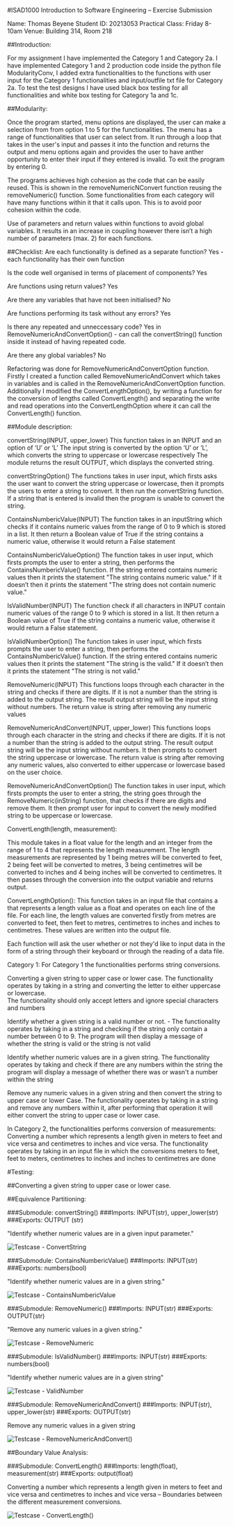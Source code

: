 #ISAD1000 Introduction to Software Engineering – Exercise Submission

Name: Thomas Beyene
Student ID: 20213053
Practical Class: Friday 8-10am
Venue: Building 314, Room 218

##Introduction:

For my assignment I have implemented the Category 1 and Category 2a. I have implemented Category 1 and 2 production code inside the python file ModularityConv, I added extra functionalities to the functions with user input for the Category 1 functionalities and input/outfile txt file for Category 2a. To test the test designs I have used black box testing for all functionalities and white box testing for Category 1a and 1c. 

##Modularity:

Once the program started, menu options are displayed, the user can make a selection from from option 1 to 5 for the functionalities. The menu has a range of functionalities that user can select from. It run through a loop that takes in the user's input and passes it into the function and returns the output and menu options again and provides the user to have anther opportunity to enter their input if they entered is invalid. To exit the program by entering 0.


The programs achieves high cohesion as the code that can be easily reused. This is shown in the removeNumericNConvert function reusing the removeNumeric() function. Some functionalities from each category will have many functions within it that it calls upon. This is to avoid poor cohesion within the code.


Use of parameters and return values within functions to avoid global variables. It results in an increase in coupling however there isn’t a high number of parameters (max. 2) for each functions.

##Checklist:
Are each functionality is defined as a separate function? 
Yes - each functionality has their own function

Is the code well organised in terms of placement of components?
Yes

Are functions using return values?
Yes

Are there any variables that have not been initialised?
No


Are functions performing its task without any errors?
Yes

Is there any repeated and unneccessary code?
Yes in RemoveNumericAndConvertOption() - can call the convertString() function inside it instead of having repeated code. 


Are there any global variables?
No

Refactoring was done for RemoveNumericAndConvertOption function. Firstly I created a function called RemoveNumericAndConvert which takes in variables and is called in the RemoveNumericAndConvertOption function. Additionally I modified the ConvertLengthOption(), by writing a function for the conversion of lengths called ConvertLength() and separating the write and read operations into the ConvertLengthOption where it can call the ConvertLength() function.

##Module description:

convertString(INPUT, upper_lower)
This function takes in an INPUT and an option of ‘U’ or ‘L’
The input string is converted by the option ‘U’ or ‘L’, which converts the string to uppercase or lowercase respectively 
The module returns the result OUTPUT, which displays the converted string. 

convertStringOption()
The functions takes in user input, which firsts asks the user want to convert the string uppercase or lowercase, then it prompts the users to enter a string to convert. It then run the convertString function. If a string that is entered is invalid then the program is unable to convert the string. 


ContainsNumbericValue(INPUT)
   The function takes in an inputString which checks if it contains numeric values from the range of 0 to 9 which is stored in a list. It then return a Boolean value of True if the string contains a numeric value, otherwise it would return a False statement


ContainsNumbericValueOption()
The function takes in user input, which firsts prompts the user to enter a string, then performs the ContainsNumbericValue() function. If the string entered contains numeric values then it prints the statement "The string contains numeric value." If it doesn’t then it prints the statement "The string does not contain numeric value." 



IsValidNumber(INPUT)
The function check if all characters in INPUT contain numeric values of the range 0 to 9 which is stored in a list. It then return a Boolean value of True if the string contains a numeric value, otherwise it would return a False statement.

IsValidNumberOption()
The function takes in user input, which firsts prompts the user to enter a string, then performs the ContainsNumbericValue() function. If the string entered contains numeric values then it prints the statement "The string is the valid." If it doesn’t then it prints the statement "The string is not valid."
 
RemoveNumeric(INPUT)
This functions loops through each character in the string and checks if there are digits. If it is not a number than the string is added to the output string. The result output string will be the input string without numbers. The return value is string after removing any numeric values

RemoveNumericAndConvert(INPUT, upper_lower)
This functions loops through each character in the string and checks if there are digits. If it is not a number than the string is added to the output string. The result output string will be the input string without numbers. It then prompts to convert the string uppercase or lowercase. The return value is string after removing any numeric values, also converted to either uppercase or lowercase based on the user choice.

 
RemoveNumericAndConvertOption()
The function takes in user input, which firsts prompts the user to enter a string, the string goes through the RemoveNumeric(inString) function, that checks if there are digits and remove them. It then prompt user for input to convert the newly modified string to be uppercase or lowercase.

ConvertLength(length, measurement):

This module takes in a float value for the length and an integer from the range of 1 to 4 that represents the length measurement. The length measurements are represented by 1 being metres will be converted to feet, 2 being feet will be converted to metres, 3 being centimetres will be converted to inches and 4 being inches will be converted to centimetres.
It then passes through the conversion into the output variable and returns output.

ConvertLengthOption(): 
This function takes in an input file that contains a  that represents a length value as a float and operates on each line of the file. For each line, the length values are converted firstly from metres are converted to feet, then feet to metres, centimetres to inches and inches to centimetres. These values are written into the output file.

Each function will ask the user whether or not they'd like to input data in the form of a string through their keyboard or through the reading of a data file. 

Category 1: For Category 1 the functionalities performs string conversions. 

Converting a given string to upper case or lower case. 
The functionality operates by taking in a string and converting the letter to either uppercase or lowercase.  
The functionality should only accept letters and ignore special characters and numbers

Identify whether a given string is a valid number or not.  - The functionality operates by taking in a string and checking if the string only contain a number between 0 to 9. 
The program will then display a message of whether the string is valid or the string is not valid

Identify whether numeric values are in a given string. 
 The functionality operates by taking and check if there are any numbers within the string
the program will display a message of whether there was or wasn't a number within the string

Remove any numeric values in a given string and then convert the string to upper case or lower Case. The functionality operates by taking in a string and remove any numbers within it, after performing that operation it will either convert the string to upper case or lower case.

In Category 2, the functionalities performs conversion of measurements:
Converting a number which represents a length given in meters to feet and vice versa and centimetres to inches and vice versa. 
The functionality operates by taking in an input file in which the conversions meters to feet, feet to meters, centimetres to inches and inches to centimetres are done

#Testing:

##Converting a given string to upper case or lower case.

##Equivalence Partitioning:

###Submodule: convertString()
###Imports: INPUT(str), upper_lower(str)
###Exports: OUTPUT (str)

"Identify whether numeric values are in a given input parameter."


![Testcase - ConvertString](convertString.png)

###Submodule: ContainsNumbericValue()
###Imports: INPUT(str)
###Exports: numbers(bool)

"Identify whether numeric values are in a given string."


![Testcase - ContainsNumbericValue]( ContainsNumbericValue.png)

###Submodule: RemoveNumeric()
###Imports: INPUT(str)
###Exports: OUTPUT(str)

"Remove any numeric values in a given string."

![Testcase - RemoveNumeric](RemoveNumeric.png)

###Submodule: IsValidNumber()
###Imports: INPUT(str)
###Exports: numbers(bool)

"Identify whether numeric values are in a given string"

![Testcase - ValidNumber](ValidNumber.png)

###Submodule: RemoveNumericAndConvert()
###Imports: INPUT(str), upper_lower(str)
###Exports: OUTPUT(str)

Remove any numeric values in a given string

![Testcase - RemoveNumericAndConvert()](RemoveNumericAndConvert.png)

##Boundary Value Analysis: 

###Submodule: ConvertLength()
###Imports: length(float), measurement(str)
###Exports: output(float)

Converting a number which represents a length given in meters to feet and vice versa and centimetres to inches and vice versa – Boundaries between the different measurement conversions.

![Testcase - ConvertLength()](ConvertLength.png)
